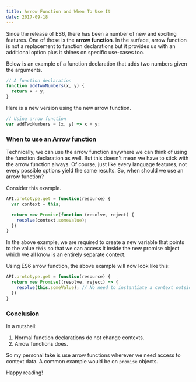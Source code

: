 ```yaml
---
title: Arrow Function and When To Use It
date: 2017-09-18
---
```


Since the release of ES6, there has been a number of new and exciting features. One of those is the
**arrow function**. In the surface, arrow function is not a replacement to function declarations but
it provides us with an additional option plus it shines on specific use-cases too.

Below is an example of a function declaration that adds two numbers given the
arguments.

```javascript
// A function declaration
function addTwoNumbers(x, y) {
  return x + y;
}
```

Here is a new version using the new arrow function.

```javascript
// Using arrow function
var addTwoNumbers = (x, y) => x + y;
```

### When to use an Arrow function

Technically, we can use the arrow function anywhere we can think of using the function declaration as
well. But this doesn't mean we have to stick with the arrow function always. Of course, just like
every language features, not every possible options yield the same results. So, when should we use an arrow function?

Consider this example.

```javascript
API.prototype.get = function(resource) {
  var context = this;

  return new Promise(function (resolve, reject) {
    resolve(context.someValue);
  })
}
```

In the above example, we are required to create a new variable that points to the value `this` so that we can access it
inside the new promise object which we all know is an entirely separate context.

Using ES6 arrow function, the above example will now look like this:

```javascript
API.prototype.get = function(resource) {
  return new Promise((resolve, reject) => {
    resolve(this.someValue); // No need to instantiate a context outside.
  })
}
```

### Conclusion

In a nutshell:

1. Normal function declarations do not change contexts.
2. Arrow functions does.

So my personal take is use arrow functions wherever we need access to context data. A common example would be
on `promise` objects.

Happy reading!
